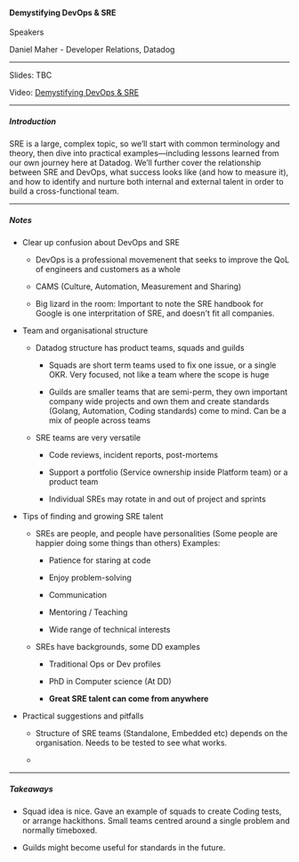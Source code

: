 #### Demystifying DevOps & SRE

Speakers

Daniel Maher - Developer Relations, Datadog

---

Slides: TBC

Video: [Demystifying DevOps & SRE](https://vimeo.com/showcase/7266618/video/431629344)

---

##### Introduction

SRE is a large, complex topic, so we’ll start with common terminology and theory, then dive into practical examples—including lessons learned from our own journey here at Datadog. We’ll further cover the relationship between SRE and DevOps, what success looks like (and how to measure it), and how to identify and nurture both internal and external talent in order to build a cross-functional team.

---

##### Notes

* Clear up confusion about DevOps and SRE
  
  * DevOps is a professional movemenent that seeks to improve the QoL of engineers and customers as a whole
  
  * CAMS (Culture, Automation, Measurement and Sharing)
  
  * Big lizard in the room: Important to note the SRE handbook for Google is one interpritation of SRE, and doesn't fit all companies.

* Team and organisational structure
  
  * Datadog structure has product teams, squads and guilds
    
    * Squads are short term teams used to fix one issue, or a single OKR. Very focused, not like a team where the scope is huge
    
    * Guilds are smaller teams that are semi-perm, they own important company wide projects and own them and create standards (Golang, Automation, Coding standards) come to mind. Can be a mix of people across teams
  
  * SRE teams are very versatile
    
    - Code reviews, incident reports, post-mortems
    
    - Support a portfolio (Service ownership inside Platform team) or a product team
    
    - Individual SREs may rotate in and out of project and sprints

* Tips of finding and growing SRE talent
  
  * SREs are people, and people have personalities (Some people are happier doing some things than others) Examples:
    
    * Patience for staring at code
    
    * Enjoy problem-solving
    
    * Communication
    
    * Mentoring / Teaching
    
    * Wide range of technical interests
  
  * SREs have backgrounds, some DD examples
    
    * Traditional Ops or Dev profiles
    
    * PhD in Computer science (At DD)
    
    * **Great SRE talent can come from anywhere**

* Practical suggestions and pitfalls
  
  * Structure of SRE teams (Standalone, Embedded etc) depends on the organisation. Needs to be tested to see what works.
  
  * 

---

##### Takeaways

* Squad idea is nice. Gave an example of squads to create Coding tests, or arrange hackithons. Small teams centred around a single problem and normally timeboxed.

* Guilds might become useful for standards in the future.

